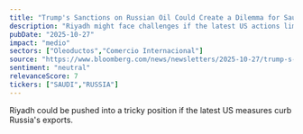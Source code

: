 ```yaml
---
title: "Trump's Sanctions on Russian Oil Could Create a Dilemma for Saudis"
description: "Riyadh might face challenges if the latest US actions limit Russia's exports."
pubDate: "2025-10-27"
impact: "medio"
sectors: ["Oleoductos","Comercio Internacional"]
source: "https://www.bloomberg.com/news/newsletters/2025-10-27/trump-s-sanctions-on-russian-oil-could-create-a-dilemma-for-saudis"
sentiment: "neutral"
relevanceScore: 7
tickers: ["SAUDI","RUSSIA"]
---
```


Riyadh could be pushed into a tricky position if the latest US measures curb Russia's exports.
